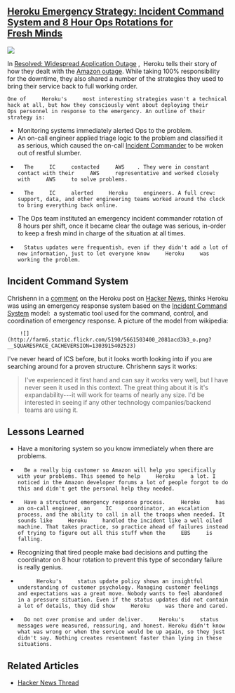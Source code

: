 ## [Heroku Emergency Strategy: Incident Command System and 8 Hour Ops Rotations for Fresh Minds](/blog/2011/4/27/heroku-emergency-strategy-incident-command-system-and-8-hour.html)

    

    

![](http://farm6.static.flickr.com/5021/5659457251_24b7c16394_m.jpg)

In [Resolved: Widespread Application Outage](http://status.heroku.com/incident/151)    ,     Heroku     tells their story of how they dealt with the     [Amazon outage](http://highscalability.com/blog/2011/4/25/the-big-list-of-articles-on-the-amazon-outage.html). While taking 100% responsibility for the downtime, they also shared a number of the strategies they used to bring their service back to full working order.

    One of     Heroku's     most interesting strategies wasn't a technical hack at all, but how they consciously went about deploying their Ops personnel in response to the emergency. An outline of their strategy is:    

*   Monitoring systems immediately alerted Ops to the problem. 
*   An on-call engineer applied triage logic to the problem and classified it as serious, which caused the on-call [Incident Commander](http://en.wikipedia.org/wiki/Incident_command_system) to be woken out of restful slumber. 
*       The     IC     contacted     AWS    . They were in constant contact with their     AWS     representative and worked closely with     AWS     to solve problems.    
*       The     IC     alerted     Heroku     engineers. A full crew: support, data, and other engineering teams worked around the clock to bring everything back online.    
*   The Ops team instituted an emergency incident commander rotation of 8 hours per shift, once it became clear the outage was serious, in-order to keep a fresh mind in charge of the situation at all times. 
*       Status updates were frequentish, even if they didn't add a lot of new information, just to let everyone know     Heroku     was working the problem.     

## Incident Command System

Chrishenn in a [comment](http://news.ycombinator.com/item?id=2488149) on the Heroku post on [Hacker News](http://news.ycombinator.com/item?id=2487973), thinks Heroku was using an emergency response system based on the [Incident Command System](http://en.wikipedia.org/wiki/Incident_command_system) model:  a systematic tool used for the command, control, and coordination of emergency response. A picture of the model from wikipedia:

        ![](http://farm6.static.flickr.com/5190/5661503400_2081acd3b3_o.png?__SQUARESPACE_CACHEVERSION=1303915402523)        

I've never heard of ICS before, but it looks worth looking into if you are searching around for a proven structure. Chrishenn says it works:

> I've experienced it first hand and can say it works very well, but I have never seen it used in this context. The great thing about it is it's expandability---it will work for teams of nearly any size. I'd be interested in seeing if any other technology companies/backend teams are using it.

## Lessons Learned

*   Have a monitoring system so you know immediately when there are problems.
*       Be a really big customer so Amazon will help you specifically with your problems. This seemed to help     Heroku     a lot. I noticed in the Amazon developer forums a lot of people forgot to do this and didn't get the personal help they needed.    
*       Have a structured emergency response process.     Heroku     has an on-call engineer, an     IC     coordinator, an escalation process, and the ability to call in all the troops when needed. It sounds like     Heroku     handled the incident like a well oiled machine. That takes practice, so practice ahead of failures instead of trying to figure out all this stuff when the     EBS     is falling.    
*   Recognizing that tired people make bad decisions and putting the coordinator on 8 hour rotation to prevent this type of secondary failure is really genius.
*           Heroku's     status update policy shows an insightful understanding of customer psychology. Managing customer feelings and expectations was a great move. Nobody wants to feel abandoned in a pressure situation. Even if the status updates did not contain a lot of details, they did show     Heroku     was there and cared.    
*       Do not over promise and under deliver.     Heroku's     status messages were measured, reassuring, and honest. Heroku didn't know what was wrong or when the service would be up again, so they just didn't say. Nothing creates resentment faster than lying in these situations.     

## Related Articles

*   [Hacker News Thread](http://news.ycombinator.com/item?id=2487973)  

    